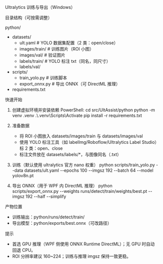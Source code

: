 Ultralytics 训练与导出（Windows）

目录结构（可按需调整）

python/
- datasets/
  - ult.yaml            # YOLO 数据集配置（2 类：open/close）
  - images/train/       # 训练图片（ROI 小图）
  - images/val/         # 验证图片
  - labels/train/       # YOLO 标注 txt（同名，同尺寸）
  - labels/val/
- scripts/
  - train_yolo.py       # 训练脚本
  - export_onnx.py      # 导出 ONNX（可 DirectML 推理）
- requirements.txt

快速开始

1) 创建虚拟环境并安装依赖
   PowerShell:
   cd src/UltAssist/python
   python -m venv .venv
   .\\.venv\\Scripts\\Activate
   pip install -r requirements.txt

2) 准备数据
   - 将 ROI 小图放入 datasets/images/train 与 datasets/images/val
   - 使用 YOLO 标注工具（如 labelImg/Roboflow/Ultralytics Label Studio）标 2 类：open、close
   - 标注文件放在 datasets/labels/*，与图像同名（.txt）

3) 训练（默认使用 ultralytics 官方 nano 权重）
   python scripts/train_yolo.py --data datasets/ult.yaml --epochs 100 --imgsz 192 --batch 64 --model yolov8n.pt

4) 导出 ONNX（用于 WPF 内 DirectML 推理）
   python scripts/export_onnx.py --weights runs/detect/train/weights/best.pt --imgsz 192 --half --simplify

产物位置
- 训练输出：python/runs/detect/train/
- 导出模型：python/exports/best.onnx（可改路径）

提示
- 首选 GPU 推理（WPF 侧使用 ONNX Runtime DirectML）；无 GPU 时自动回退 CPU。
- ROI 分辨率建议 160~224；训练与推理 imgsz 保持一致更稳。


